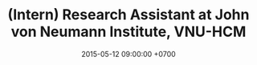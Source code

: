 ---
title: (Intern) Research Assistant at John von Neumann Institute, VNU-HCM
date: 2015-05-12 09:00:00 +0700
---